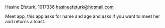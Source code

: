 Hasine Efeturk, 1017336 <hasineefeturk@hotmail.com>
    
  Meet app, this app asks for name and age and asks if you want to meet her
  and returns a toast.